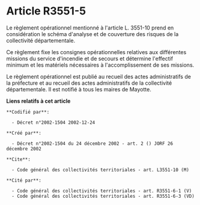 # Article R3551-5

Le règlement opérationnel mentionné à l'article L. 3551-10 prend en considération le schéma d'analyse et de couverture des
risques de la collectivité départementale.

Ce règlement fixe les consignes opérationnelles relatives aux différentes missions du service d'incendie et de secours et
détermine l'effectif minimum et les matériels nécessaires à l'accomplissement de ses missions.

Le règlement opérationnel est publié au recueil des actes administratifs de la préfecture et au recueil des actes
administratifs de la collectivité départementale. Il est notifié à tous les maires de Mayotte.

**Liens relatifs à cet article**

	**Codifié par**:

	  - Décret n°2002-1504 2002-12-24

	**Créé par**:

	  - Décret n°2002-1504 du 24 décembre 2002 - art. 2 () JORF 26 décembre 2002

	**Cite**:

	  - Code général des collectivités territoriales - art. L3551-10 (M)

	**Cité par**:

	  - Code général des collectivités territoriales - art. R3551-6-1 (V)
	  - Code général des collectivités territoriales - art. R3551-6-3 (VD)
